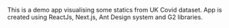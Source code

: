 This is a demo app visualising some statics from UK Covid dataset. App is created using ReactJs, Next.js, Ant Design system and G2 libraries.
